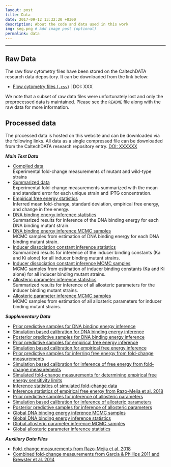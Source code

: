 ```yaml
---
layout: post
title: Data
date: 2017-09-12 13:32:20 +0300
description: About the code and data used in this work
img: seg.png # Add image post (optional)
permalink: data
---
```


---
## Raw Data
The raw flow cytometry files have been stored on the CaltechDATA research data
depository. It can be downloaded from the link below:

* [Flow cytometry files (`.csv`)]() \| DOI: XXX

We note that a subset of raw data files were unfortunately lost and only the
preprocessed data is maintained. Please see the `README` file along with the raw
data for more information.

## Processed data
The processed data is hosted on this website and can be downloaded via the
following links. All data as a single compressed file can be downloaded from the
CaltechDATA research repository entry. [DOI: XXXXXX]()

***Main Text Data***
* [Compiled data](Chure2019_compiled_data.csv)<br/>
  Experimental fold-change measurements of mutant and wild-type strains
* [Summarized data](Chure2019_summarized_data.csv)<br/>
  Experimental fold-change measurements summarized with the mean and standard
  error for each unique strain and IPTG concentration.
* [Empirical free energy statistics](Chure2019_empirical_F_statistics.csv)<br/>
  Inferred mean fold-change, standard deviation, empirical free energy, and
  change in free energy. 
* [DNA binding energy inference  statistics](Chure2019_DNA_binding_energy_summary.csv)<br/>
  Summarized results for inference of the DNA binding energy for each DNA
  binding mutant strain.
* [DNA binding energy inference MCMC samples](Chure2019_DNA_binding_energy_samples.csv)<br/> 
  MCMC samples from estimation of DNA binding energy for each DNA binding
  mutant strain.
* [Inducer dissociation constant inference statistics](Chure2019_KaKi_only_summary.csv)<br/> 
  Summarized results for inference of the inducer binding constants (Ka and
  Ki alone) for all inducer binding mutant strains.
* [Inducer dissociation constant inference MCMC samples](Chure2019_KaKi_only_samples.csv)  
  MCMC samples from estimation of inducer binding constants (Ka and Ki alone) for all inducer binding mutant strains.
* [Allosteric parameter inference statistics](Chure2019_KaKi_epAI_summary.csv)<br/>
  Summarized results for inference of all allosteric parameters for the inducer
  binding mutant strains.
* [Allosteric parameter inference MCMC samples](Chure2019_KaKi_epAI_samples.csv)<br/>
  MCMC samples from estimation of all allosteric parameters for inducer binding
  mutant strains.

***Supplementary Data***
* [Prior predictive samples for DNA binding energy inference](Chure2019_DNA_binding_energy_prior_predictive.csv)
* [Simulation based calibration for DNA binding energy inference](Chure2019_DNA_binding_energy_sbc.csv)
* [Posterior predictive samples for DNA binding energy inference](Chure2019_DNA_binding_energy_posterior_predictive.csv)
* [Prior predictive samples for empirical free energy inference](Chure2019_empirical_F_prior_predictive.csv)
* [Simulation based calibration for empirical free energy inference](Chure2019_empirical_F_sbc.csv)
* [Prior predictive samples for inferring free energy from fold-change
  measurements](Chure2019_empirical_F_prior_predictive_checks.csv)
* [Simulation based calibration for inference of free energy from fold-change measurements]({{site.baseurl}}/data/Chure2019_empirical_F_sbc_sampels.csv)
* [Simulated fold-change measurements for determining empirical free energy
  sensitivity
  limits]({{site.baseurl}}/data/Chure2019_empirical_F_simulated_data.csv)
* [Inference statistics of simulated fold-change
  data]({{site.baseurl}}/data/Chure2019_empirical_F_simulated_data_statistics.csv)
* [Inference statistics of empirical free energy from Razo-Mejia et al.
  2018]({{site.baseurl}}/data/RazoMejia2018_empirical_F_statistics.csv)
* [Prior predictive samples for inference of allosteric parameters]({{site.baseurl}}/data/Chure2019_IND_prior_predictive_checks.csv)
* [Simulation based calibration for inference of allosteric parameters]({{site.baseurl}}/data/Chure2019_IND_sbc_samples.csv)
* [Posterior predictive samples for inference of allosteric
  parameters]({{site.baseurl}}/data/Chure2019_IND_posterior_predictive_samples.csv)
* [Global DNA binding energy inference MCMC samples]({{site.baseurl}}/data/Chure2019_global_DNA_binding_energy_samples.csv)
* [Global DNA binding energy inference
  statistics]({{site.baseurl}}/data/Chure2019_global_DNA_binding_energy_summary.csv)
* [Global allosteric parameter inference MCMC samples]({{site.baseurl}}/data/Chure2019_global_KaKi_epAI_samples.csv)
* [Global allosteric parameter inference
  statistics]({{site.baseurl}}/data/Chure2019_global_KaKi_epAI_summary.csv)

***Auxiliary Data Files***
* [Fold-change measurements from Razo-Mejia et al. 2018](RazoMejia_2018.csv)
* [Combined fold-change measurements from Garcia & Phillips 2011 and Brewster
  et al. 2014]({{site.baseurl}}/data/Garcia2011_Brewster2014.csv)

